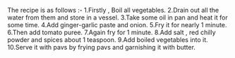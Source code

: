 The recipe is as follows :-
1.Firstly , Boil all vegetables.
2.Drain out all the water from them and store in a vessel.
3.Take some oil in pan and heat it for some time.
4.Add ginger-garlic paste and onion.
5.Fry it for nearly 1 minute.
6.Then add tomato puree.
7.Again fry for 1 minute.
8.Add salt , red chilly powder and spices about 1 teaspoon.
9.Add boiled vegetables into it.
10.Serve it with pavs by frying pavs and garnishing it with butter.
